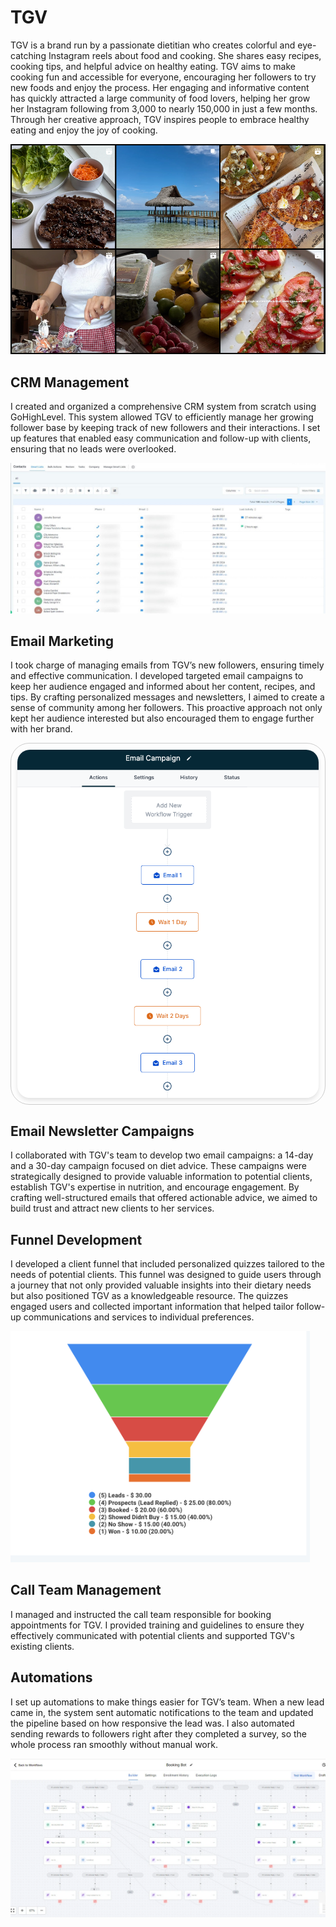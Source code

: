 # TGV
TGV is a brand run by a passionate dietitian who creates colorful and eye-catching Instagram reels about food and cooking. She shares easy recipes, cooking tips, and helpful advice on healthy eating. TGV aims to make cooking fun and accessible for everyone, encouraging her followers to try new foods and enjoy the process. Her engaging and informative content has quickly attracted a large community of food lovers, helping her grow her Instagram following from 3,000 to nearly 150,000 in just a few months. Through her creative approach, TGV inspires people to embrace healthy eating and enjoy the joy of cooking.

<!-- Include the external CSS file in the head of your HTML if not already included -->
<link rel="stylesheet" href="/.vitepress/theme/style-assets/image-style.css">

<!-- Use HTML to create a container around the image -->
<div class="image-container">
  <img src="/assets/tgv.png" class="styled-image" alt="Descriptive text">
</div>


## CRM Management
I created and organized a comprehensive CRM system from scratch using GoHighLevel. This system allowed TGV to efficiently manage her growing follower base by keeping track of new followers and their interactions. I set up features that enabled easy communication and follow-up with clients, ensuring that no leads were overlooked.

<!-- Include the external CSS file in the head of your HTML if not already included -->
<link rel="stylesheet" href="/.vitepress/theme/style-assets/image-style.css">

<!-- Use HTML to create a container around the image -->
<div class="image-container">
  <img src="/assets/tgv-crm.jpg" class="styled-image" alt="Descriptive text">
</div>


## Email Marketing
I took charge of managing emails from TGV’s new followers, ensuring timely and effective communication. I developed targeted email campaigns to keep her audience engaged and informed about her content, recipes, and tips. By crafting personalized messages and newsletters, I aimed to create a sense of community among her followers. This proactive approach not only kept her audience interested but also encouraged them to engage further with her brand.

<!-- Use HTML to create a container around the image -->
<div class="small-image-container">
  <img src="/assets/tgv-email.png" class="small-styled-image" alt="Descriptive text">
</div>

<style>
.small-image-container {
    display: flex;
    justify-content: center;
    align-items: center;
    padding: 10px;                   /* Padding relative to the container size */
    margin-top: 10px !important;
    border: 1px solid #ccc;
    border-radius: 30px;
    box-shadow: 0 0 5px rgba(255, 255, 255, 0);
    width: fit-content;                    /* Container width adjusts with the viewport */
    max-width: 500px;              /* Max width to prevent it from getting too large */
    margin: auto;
    background-color: #f1f1f100;        /* Ensures container maintains the same aspect ratio */
}

/* Styling for the image itself */
.small-styled-image {
    width: 100%;                   /* Image scales with container */
    height: auto;                  /* Maintain aspect ratio */
    border-radius: 20px;           /* Rounded corners for the image */
    box-shadow: 0 4px 6px rgba(0,0,0,0.1); /* Soft drop shadow for the image */
}
</style>

## Email Newsletter Campaigns
 I collaborated with TGV's team to develop two email campaigns: a 14-day and a 30-day campaign focused on diet advice. These campaigns were strategically designed to provide valuable information to potential clients, establish TGV's expertise in nutrition, and encourage engagement. By crafting well-structured emails that offered actionable advice, we aimed to build trust and attract new clients to her services.


## Funnel Development
 I developed a client funnel that included personalized quizzes tailored to the needs of potential clients. This funnel was designed to guide users through a journey that not only provided valuable insights into their dietary needs but also positioned TGV as a knowledgeable resource. The quizzes engaged users and collected important information that helped tailor follow-up communications and services to individual preferences.

 <!-- Include the external CSS file in the head of your HTML if not already included -->
<link rel="stylesheet" href="/.vitepress/theme/style-assets/image-style.css">

<!-- Use HTML to create a container around the image -->
<div class="image-container">
  <img src="/assets/tgv-funnels.png" class="styled-image" alt="Descriptive text">
</div>


## Call Team Management
  I managed and instructed the call team responsible for booking appointments for TGV. I provided training and guidelines to ensure they effectively communicated with potential clients and supported TGV's existing clients. 

## Automations

I set up automations to make things easier for TGV’s team. When a new lead came in, the system sent automatic notifications to the team and updated the pipeline based on how responsive the lead was. I also automated sending rewards to followers right after they completed a survey, so the whole process ran smoothly without manual work.

<!-- Include the external CSS file in the head of your HTML if not already included -->
<link rel="stylesheet" href="/.vitepress/theme/style-assets/image-style.css">

<!-- Use HTML to create a container around the image -->
<div class="image-container">
  <img src="/assets/tgv-automation.png" class="styled-image" alt="Descriptive text">
</div>







